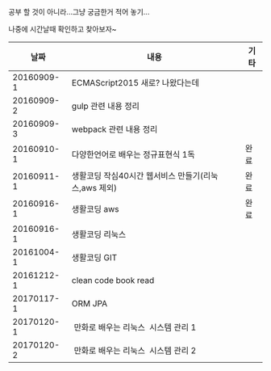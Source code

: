 ﻿
공부 할 것이 아니라...그냥 궁금한거 적어 놓기...

나중에 시간날때 확인하고 찾아보자~


| 날짜 | 내용 |  기타 |
| --- | --- |  --- |
| 20160909-1 | ECMAScript2015 새로? 나왔다는데  |  |
| 20160909-2 | gulp 관련 내용 정리 |  |
| 20160909-3 | webpack 관련 내용 정리 | | 
| 20160910-1 | 다양한언어로 배우는 정규표현식 1독 | 완료  |  
| 20160911-1 | 생활코딩 작심40시간 웹서비스 만들기(리눅스,aws 제외)  |완료  |  
| 20160916-1 | 생활코딩 aws | 완료  |  
| 20160916-1 | 생활코딩 리눅스  | |
| 20161004-1 | 생활코딩 GIT | |  
| 20161212-1 | clean code book read | |  
| 20170117-1 | ORM  JPA  | |  
| 20170120-1 |  만화로 배우는 리눅스  시스템  관리 1 | |
| 20170120-2 |  만화로 배우는 리눅스  시스템  관리 2 | |
